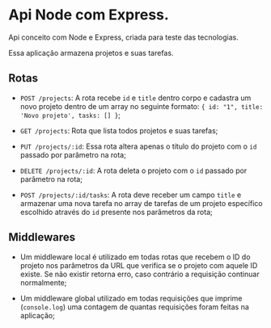# Api Node com Express.

Api conceito com Node e Express, criada para teste das tecnologias.

Essa aplicação armazena projetos e suas tarefas.

## Rotas

- `POST /projects`: A rota recebe `id` e `title` dentro corpo e cadastra um novo projeto dentro de um array no seguinte formato: `{ id: "1", title: 'Novo projeto', tasks: [] }`;

- `GET /projects`: Rota que lista todos projetos e suas tarefas;

- `PUT /projects/:id`: Essa rota altera apenas o título do projeto com o `id` passado por parâmetro na rota;

- `DELETE /projects/:id`: A rota deleta o projeto com o `id` passado por parâmetro na rota;

- `POST /projects/:id/tasks`: A rota deve receber um campo `title` e armazenar uma nova tarefa no array de tarefas de um projeto específico escolhido através do `id` presente nos parâmetros da rota;

## Middlewares

- Um middleware local é utilizado em todas rotas que recebem o ID do projeto nos parâmetros da URL que verifica se o projeto com aquele ID existe. Se não existir retorna erro, caso contrário a requisição continuar normalmente;

- Um middleware global utilizado em todas requisições que imprime (`console.log`) uma contagem de quantas requisições foram feitas na aplicação;
